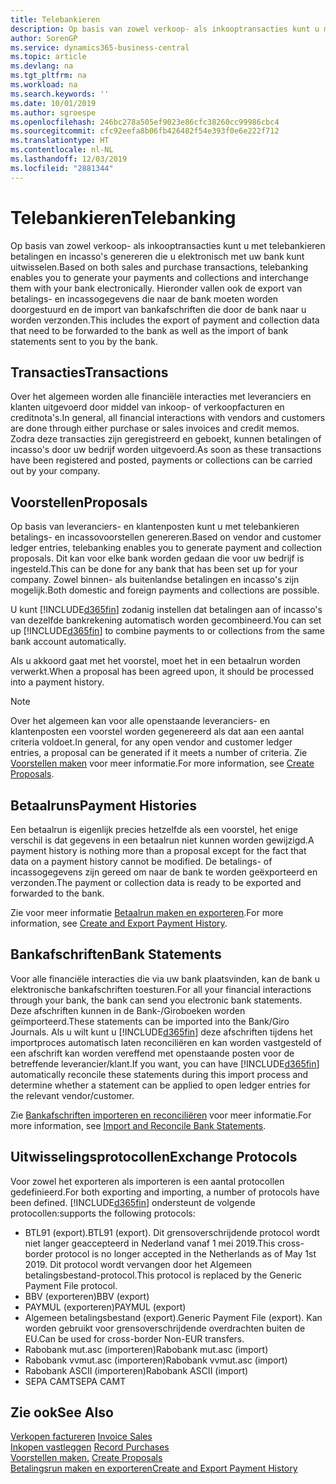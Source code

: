 ```yaml
---
title: Telebankieren
description: Op basis van zowel verkoop- als inkooptransacties kunt u met telebankieren betalingen en incasso's genereren die u elektronisch met uw bank kunt uitwisselen.
author: SorenGP
ms.service: dynamics365-business-central
ms.topic: article
ms.devlang: na
ms.tgt_pltfrm: na
ms.workload: na
ms.search.keywords: ''
ms.date: 10/01/2019
ms.author: sgroespe
ms.openlocfilehash: 246bc278a505ef9023e86cfc38260cc99986cbc4
ms.sourcegitcommit: cfc92eefa8b06fb426482f54e393f0e6e222f712
ms.translationtype: HT
ms.contentlocale: nl-NL
ms.lasthandoff: 12/03/2019
ms.locfileid: "2881344"
---
```

# <a name="telebanking"></a><span data-ttu-id="94a78-103">Telebankieren</span><span class="sxs-lookup"><span data-stu-id="94a78-103">Telebanking</span></span>
<span data-ttu-id="94a78-104">Op basis van zowel verkoop- als inkooptransacties kunt u met telebankieren betalingen en incasso's genereren die u elektronisch met uw bank kunt uitwisselen.</span><span class="sxs-lookup"><span data-stu-id="94a78-104">Based on both sales and purchase transactions, telebanking enables you to generate your payments and collections and interchange them with your bank electronically.</span></span> <span data-ttu-id="94a78-105">Hieronder vallen ook de export van betalings- en incassogegevens die naar de bank moeten worden doorgestuurd en de import van bankafschriften die door de bank naar u worden verzonden.</span><span class="sxs-lookup"><span data-stu-id="94a78-105">This includes the export of payment and collection data that need to be forwarded to the bank as well as the import of bank statements sent to you by the bank.</span></span>  

## <a name="transactions"></a><span data-ttu-id="94a78-106">Transacties</span><span class="sxs-lookup"><span data-stu-id="94a78-106">Transactions</span></span>  
<span data-ttu-id="94a78-107">Over het algemeen worden alle financiële interacties met leveranciers en klanten uitgevoerd door middel van inkoop- of verkoopfacturen en creditnota's.</span><span class="sxs-lookup"><span data-stu-id="94a78-107">In general, all financial interactions with vendors and customers are done through either purchase or sales invoices and credit memos.</span></span> <span data-ttu-id="94a78-108">Zodra deze transacties zijn geregistreerd en geboekt, kunnen betalingen of incasso's door uw bedrijf worden uitgevoerd.</span><span class="sxs-lookup"><span data-stu-id="94a78-108">As soon as these transactions have been registered and posted, payments or collections can be carried out by your company.</span></span>  

## <a name="proposals"></a><span data-ttu-id="94a78-109">Voorstellen</span><span class="sxs-lookup"><span data-stu-id="94a78-109">Proposals</span></span>  
<span data-ttu-id="94a78-110">Op basis van leveranciers- en klantenposten kunt u met telebankieren betalings- en incassovoorstellen genereren.</span><span class="sxs-lookup"><span data-stu-id="94a78-110">Based on vendor and customer ledger entries, telebanking enables you to generate payment and collection proposals.</span></span> <span data-ttu-id="94a78-111">Dit kan voor elke bank worden gedaan die voor uw bedrijf is ingesteld.</span><span class="sxs-lookup"><span data-stu-id="94a78-111">This can be done for any bank that has been set up for your company.</span></span> <span data-ttu-id="94a78-112">Zowel binnen- als buitenlandse betalingen en incasso's zijn mogelijk.</span><span class="sxs-lookup"><span data-stu-id="94a78-112">Both domestic and foreign payments and collections are possible.</span></span>  

<span data-ttu-id="94a78-113">U kunt [!INCLUDE[d365fin](../../includes/d365fin_md.md)] zodanig instellen dat betalingen aan of incasso's van dezelfde bankrekening automatisch worden gecombineerd.</span><span class="sxs-lookup"><span data-stu-id="94a78-113">You can set up [!INCLUDE[d365fin](../../includes/d365fin_md.md)] to combine payments to or collections from the same bank account automatically.</span></span>  

<span data-ttu-id="94a78-114">Als u akkoord gaat met het voorstel, moet het in een betaalrun worden verwerkt.</span><span class="sxs-lookup"><span data-stu-id="94a78-114">When a proposal has been agreed upon, it should be processed into a payment history.</span></span>  

> [!NOTE]  
>  <span data-ttu-id="94a78-115">Over het algemeen kan voor alle openstaande leveranciers- en klantenposten een voorstel worden gegenereerd als dat aan een aantal criteria voldoet.</span><span class="sxs-lookup"><span data-stu-id="94a78-115">In general, for any open vendor and customer ledger entries, a proposal can be generated if it meets a number of criteria.</span></span> <span data-ttu-id="94a78-116">Zie [Voorstellen maken](how-to-create-proposals.md) voor meer informatie.</span><span class="sxs-lookup"><span data-stu-id="94a78-116">For more information, see [Create Proposals](how-to-create-proposals.md).</span></span>  

## <a name="payment-histories"></a><span data-ttu-id="94a78-117">Betaalruns</span><span class="sxs-lookup"><span data-stu-id="94a78-117">Payment Histories</span></span>  
<span data-ttu-id="94a78-118">Een betaalrun is eigenlijk precies hetzelfde als een voorstel, het enige verschil is dat gegevens in een betaalrun niet kunnen worden gewijzigd.</span><span class="sxs-lookup"><span data-stu-id="94a78-118">A payment history is nothing more than a proposal except for the fact that data on a payment history cannot be modified.</span></span> <span data-ttu-id="94a78-119">De betalings- of incassogegevens zijn gereed om naar de bank te worden geëxporteerd en verzonden.</span><span class="sxs-lookup"><span data-stu-id="94a78-119">The payment or collection data is ready to be exported and forwarded to the bank.</span></span>  

 <span data-ttu-id="94a78-120">Zie voor meer informatie [Betaalrun maken en exporteren](how-to-create-and-export-payment-history.md).</span><span class="sxs-lookup"><span data-stu-id="94a78-120">For more information, see [Create and Export Payment History](how-to-create-and-export-payment-history.md).</span></span>  

## <a name="bank-statements"></a><span data-ttu-id="94a78-121">Bankafschriften</span><span class="sxs-lookup"><span data-stu-id="94a78-121">Bank Statements</span></span>  
 <span data-ttu-id="94a78-122">Voor alle financiële interacties die via uw bank plaatsvinden, kan de bank u elektronische bankafschriften toesturen.</span><span class="sxs-lookup"><span data-stu-id="94a78-122">For all your financial interactions through your bank, the bank can send you electronic bank statements.</span></span> <span data-ttu-id="94a78-123">Deze afschriften kunnen in de Bank-/Giroboeken worden geïmporteerd.</span><span class="sxs-lookup"><span data-stu-id="94a78-123">These statements can be imported into the Bank/Giro Journals.</span></span> <span data-ttu-id="94a78-124">Als u wilt kunt u [!INCLUDE[d365fin](../../includes/d365fin_md.md)] deze afschriften tijdens het importproces automatisch laten reconciliëren en kan worden vastgesteld of een afschrift kan worden vereffend met openstaande posten voor de betreffende leverancier/klant.</span><span class="sxs-lookup"><span data-stu-id="94a78-124">If you want, you can have [!INCLUDE[d365fin](../../includes/d365fin_md.md)] automatically reconcile these statements during this import process and determine whether a statement can be applied to open ledger entries for the relevant vendor/customer.</span></span>  

 <span data-ttu-id="94a78-125">Zie [Bankafschriften importeren en reconciliëren](how-to-import-and-reconcile-bank-statements.md) voor meer informatie.</span><span class="sxs-lookup"><span data-stu-id="94a78-125">For more information, see [Import and Reconcile Bank Statements](how-to-import-and-reconcile-bank-statements.md).</span></span>  

## <a name="exchange-protocols"></a><span data-ttu-id="94a78-126">Uitwisselingsprotocollen</span><span class="sxs-lookup"><span data-stu-id="94a78-126">Exchange Protocols</span></span>  
 <span data-ttu-id="94a78-127">Voor zowel het exporteren als importeren is een aantal protocollen gedefinieerd.</span><span class="sxs-lookup"><span data-stu-id="94a78-127">For both exporting and importing, a number of protocols have been defined.</span></span> [!INCLUDE[d365fin](../../includes/d365fin_md.md)] <span data-ttu-id="94a78-128">ondersteunt de volgende protocollen:</span><span class="sxs-lookup"><span data-stu-id="94a78-128">supports the following protocols:</span></span>  

- <span data-ttu-id="94a78-129">BTL91 (export).</span><span class="sxs-lookup"><span data-stu-id="94a78-129">BTL91 (export).</span></span> <span data-ttu-id="94a78-130">Dit grensoverschrijdende protocol wordt niet langer geaccepteerd in Nederland vanaf 1 mei 2019.</span><span class="sxs-lookup"><span data-stu-id="94a78-130">This cross-border protocol is no longer accepted in the Netherlands as of May 1st 2019.</span></span> <span data-ttu-id="94a78-131">Dit protocol wordt vervangen door het Algemeen betalingsbestand-protocol.</span><span class="sxs-lookup"><span data-stu-id="94a78-131">This protocol is replaced by the Generic Payment File protocol.</span></span>
- <span data-ttu-id="94a78-132">BBV (exporteren)</span><span class="sxs-lookup"><span data-stu-id="94a78-132">BBV (export)</span></span>  
- <span data-ttu-id="94a78-133">PAYMUL (exporteren)</span><span class="sxs-lookup"><span data-stu-id="94a78-133">PAYMUL (export)</span></span>  
- <span data-ttu-id="94a78-134">Algemeen betalingsbestand (export).</span><span class="sxs-lookup"><span data-stu-id="94a78-134">Generic Payment File (export).</span></span> <span data-ttu-id="94a78-135">Kan worden gebruikt voor grensoverschrijdende overdrachten buiten de EU.</span><span class="sxs-lookup"><span data-stu-id="94a78-135">Can be used for cross-border Non-EUR transfers.</span></span>
- <span data-ttu-id="94a78-136">Rabobank mut.asc (importeren)</span><span class="sxs-lookup"><span data-stu-id="94a78-136">Rabobank mut.asc (import)</span></span>  
- <span data-ttu-id="94a78-137">Rabobank vvmut.asc (importeren)</span><span class="sxs-lookup"><span data-stu-id="94a78-137">Rabobank vvmut.asc (import)</span></span>  
- <span data-ttu-id="94a78-138">Rabobank ASCII (importeren)</span><span class="sxs-lookup"><span data-stu-id="94a78-138">Rabobank ASCII (import)</span></span>  
- <span data-ttu-id="94a78-139">SEPA CAMT</span><span class="sxs-lookup"><span data-stu-id="94a78-139">SEPA CAMT</span></span>  

## <a name="see-also"></a><span data-ttu-id="94a78-140">Zie ook</span><span class="sxs-lookup"><span data-stu-id="94a78-140">See Also</span></span>  
 <span data-ttu-id="94a78-141">[Verkopen factureren](../../sales-how-invoice-sales.md) </span><span class="sxs-lookup"><span data-stu-id="94a78-141">[Invoice Sales](../../sales-how-invoice-sales.md) </span></span>  
 <span data-ttu-id="94a78-142">[Inkopen vastleggen](../../purchasing-how-record-purchases.md) </span><span class="sxs-lookup"><span data-stu-id="94a78-142">[Record Purchases](../../purchasing-how-record-purchases.md) </span></span>  
 <span data-ttu-id="94a78-143">[Voorstellen maken.](how-to-create-proposals.md) </span><span class="sxs-lookup"><span data-stu-id="94a78-143">[Create Proposals](how-to-create-proposals.md) </span></span>  
 [<span data-ttu-id="94a78-144">Betalingsrun maken en exporteren</span><span class="sxs-lookup"><span data-stu-id="94a78-144">Create and Export Payment History</span></span>](how-to-create-and-export-payment-history.md)
